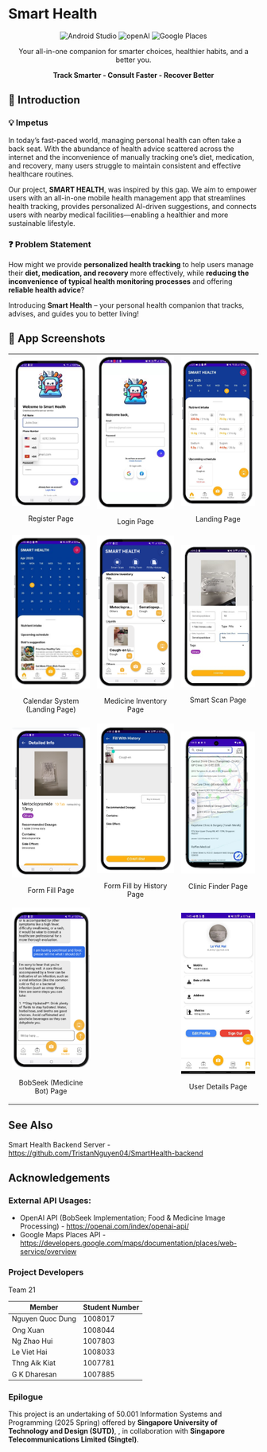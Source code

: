 # Smart Health

<div align="center">
  <div>
    <img src="https://img.shields.io/badge/Android%20Studio-3DDC84?style=flat&logo=android-studio&logoColor=white" alt="Android Studio" />
    <img src="https://img.shields.io/badge/OpenAI-%23412991?logo=openai&logoColor=white" alt="openAI" />
    <img src="https://img.shields.io/badge/Google-4285F4?logo=google&logoColor=white" alt="Google Places" />
  </div>

  <p />
  <p align="center">Your all-in-one companion for smarter choices, healthier habits, and a better you.</p>
  <p align="center"><b>Track Smarter - Consult Faster - Recover Better</b></p>
</div>

## 📱 Introduction

### 💡 Impetus

In today’s fast-paced world, managing personal health can often take a back seat. With the abundance of health advice scattered across the internet and the inconvenience of manually tracking one’s diet, medication, and recovery, many users struggle to maintain consistent and effective healthcare routines.

Our project, **SMART HEALTH**, was inspired by this gap. We aim to empower users with an all-in-one mobile health management app that streamlines health tracking, provides personalized AI-driven suggestions, and connects users with nearby medical facilities—enabling a healthier and more sustainable lifestyle.

### ❓ Problem Statement

How might we provide **personalized health tracking** to help users manage their **diet, medication, and recovery** more effectively, while **reducing the inconvenience of typical health monitoring processes** and offering **reliable health advice**?

Introducing **Smart Health** – your personal health companion that tracks, advises, and guides you to better living!

## 👀 App Screenshots
<table>
  <tr>
    <td>
      <div align="center">
        <img src="docs/register.png" alt="Register Page" width="300" />
        <p>Register Page</p>
      </div>
    </td>
    <td>
      <div align="center">
        <img src="docs/login.png" alt="Login Page" width="300" />
        <p>Login Page</p>
      </div>
    </td>
    <td>
      <div align="center">
        <img src="docs/landing.png" alt="Landing Page" width="300" />
        <p>Landing Page</p>
      </div>
    </td>
  </tr>
  <tr>
    <td>
      <div align="center">
        <img src="docs/calendar.png" alt="Calendar System" width="300" />
        <p>Calendar System (Landing Page)</p>
      </div>
    </td>
    <td>
      <div align="center">
        <img src="docs/medicine_inventory.png" alt="Medicine Inventory Page" width="300" />
        <p>Medicine Inventory Page</p>
      </div>
    </td>
    <td>
      <div align="center">
        <img src="docs/smart_scan.png" alt="Smart Scan Page" width="300" />
        <p>Smart Scan Page</p>
      </div>
    </td>
  </tr>
  <tr>
    <td>
      <div align="center">
        <img src="docs/form_fill.png" alt="Form Fill Page" width="300" />
        <p>Form Fill Page</p>
      </div>
    </td>
    <td>
      <div align="center">
        <img src="docs/form_history.png" alt="Form Fill by History Page" width="300" />
        <p>Form Fill by History Page</p>
      </div>
    </td>
    <td>
        <div align="center">
            <img src="docs/clinic_finder.png" alt="Clinic Finder Page" width="300"/>
            <p>Clinic Finder Page</p>
        </div>
    </td>
  </tr>
  <tr>
    <td>
      <div align="center">
        <img src="docs/bobseek.png" alt="BobSeek (Medicine Bot) Page" width="300" />
        <p>BobSeek (Medicine Bot) Page</p>
      </div>
    </td>
    <td>
    </td>
    <td>
        <div align="center">
            <img src="docs/user.png" alt="User Details Page" width="300"/>
            <p>User Details Page</p>
        </div>
    </td>
  </tr>
</table>

## See Also

Smart Health Backend Server - https://github.com/TristanNguyen04/SmartHealth-backend

## Acknowledgements

### External API Usages:
- OpenAI API (BobSeek Implementation; Food & Medicine Image Processing) - https://openai.com/index/openai-api/
- Google Maps Places API - https://developers.google.com/maps/documentation/places/web-service/overview

### Project Developers

Team 21

| Member                | Student Number |
|-----------------------|----------------|
| Nguyen Quoc Dung   	| 1008017        |
| Ong Xuan    		    | 1008044        |
| Ng Zhao Hui 		    | 1007803        |
| Le Viet Hai        	| 1008033        |
| Thng Aik Kiat  	    | 1007781        |
| G K Dharesan       	| 1007885        |

### Epilogue

This project is an undertaking of 50.001 Information Systems and Programming (2025 Spring) offered by **Singapore University of Technology and Design (SUTD)**, , in collaboration with **Singapore Telecommunications Limited (Singtel)**.
